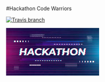 #Hackathon Code Warriors  

[![Travis branch](https://img.shields.io/badge/build-passing-green)]()  

[![Travis branch](hacka.jpeg)]()


